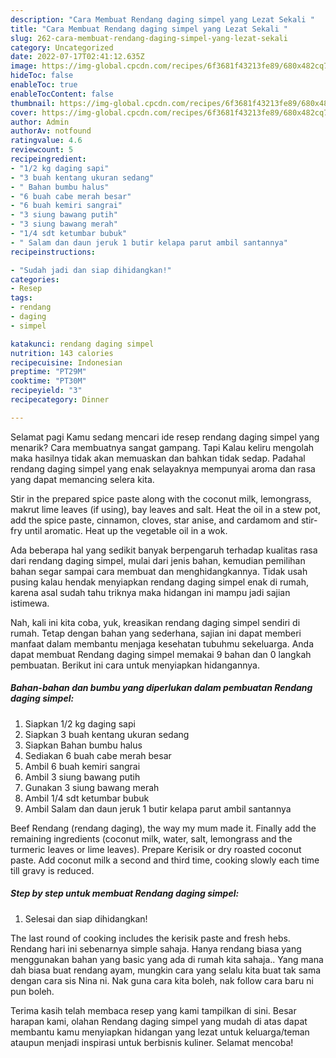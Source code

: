 ```yaml
---
description: "Cara Membuat Rendang daging simpel yang Lezat Sekali "
title: "Cara Membuat Rendang daging simpel yang Lezat Sekali "
slug: 262-cara-membuat-rendang-daging-simpel-yang-lezat-sekali
category: Uncategorized
date: 2022-07-17T02:41:12.635Z
image: https://img-global.cpcdn.com/recipes/6f3681f43213fe89/680x482cq70/rendang-daging-simpel-foto-resep-utama.jpg
hideToc: false
enableToc: true
enableTocContent: false
thumbnail: https://img-global.cpcdn.com/recipes/6f3681f43213fe89/680x482cq70/rendang-daging-simpel-foto-resep-utama.jpg
cover: https://img-global.cpcdn.com/recipes/6f3681f43213fe89/680x482cq70/rendang-daging-simpel-foto-resep-utama.jpg
author: Admin
authorAv: notfound
ratingvalue: 4.6
reviewcount: 5
recipeingredient:
- "1/2 kg daging sapi"
- "3 buah kentang ukuran sedang"
- " Bahan bumbu halus"
- "6 buah cabe merah besar"
- "6 buah kemiri sangrai"
- "3 siung bawang putih"
- "3 siung bawang merah"
- "1/4 sdt ketumbar bubuk"
- " Salam dan daun jeruk 1 butir kelapa parut ambil santannya"
recipeinstructions:

- "Sudah jadi dan siap dihidangkan!"
categories:
- Resep
tags:
- rendang
- daging
- simpel

katakunci: rendang daging simpel 
nutrition: 143 calories
recipecuisine: Indonesian
preptime: "PT29M"
cooktime: "PT30M"
recipeyield: "3"
recipecategory: Dinner

---
```



Selamat pagi Kamu sedang mencari ide resep rendang daging simpel yang menarik? Cara membuatnya sangat gampang. Tapi Kalau keliru mengolah maka hasilnya tidak akan memuaskan dan bahkan tidak sedap. Padahal rendang daging simpel yang enak selayaknya mempunyai aroma dan rasa yang dapat memancing selera kita.


Stir in the prepared spice paste along with the coconut milk, lemongrass, makrut lime leaves (if using), bay leaves and salt. Heat the oil in a stew pot, add the spice paste, cinnamon, cloves, star anise, and cardamom and stir-fry until aromatic. Heat up the vegetable oil in a wok.

Ada beberapa hal yang sedikit banyak berpengaruh terhadap kualitas rasa dari rendang daging simpel, mulai dari jenis bahan, kemudian pemilihan bahan segar sampai cara membuat dan menghidangkannya. Tidak usah pusing kalau hendak menyiapkan rendang daging simpel enak di rumah, karena asal sudah tahu triknya maka hidangan ini mampu jadi sajian istimewa.


Nah, kali ini kita coba, yuk, kreasikan rendang daging simpel sendiri di rumah. Tetap dengan bahan yang sederhana, sajian ini dapat memberi manfaat dalam membantu menjaga kesehatan tubuhmu sekeluarga. Anda dapat membuat Rendang daging simpel memakai 9 bahan dan 0 langkah pembuatan. Berikut ini cara untuk menyiapkan hidangannya.

<!--inarticleads1-->

##### Bahan-bahan dan bumbu yang diperlukan dalam pembuatan Rendang daging simpel:

1. Siapkan 1/2 kg daging sapi
1. Siapkan 3 buah kentang ukuran sedang
1. Siapkan  Bahan bumbu halus
1. Sediakan 6 buah cabe merah besar
1. Ambil 6 buah kemiri sangrai
1. Ambil 3 siung bawang putih
1. Gunakan 3 siung bawang merah
1. Ambil 1/4 sdt ketumbar bubuk
1. Ambil  Salam dan daun jeruk 1 butir kelapa parut ambil santannya


Beef Rendang (rendang daging), the way my mum made it. Finally add the remaining ingredients (coconut milk, water, salt, lemongrass and the turmeric leaves or lime leaves). Prepare Kerisik or dry roasted coconut paste. Add coconut milk a second and third time, cooking slowly each time till gravy is reduced. 

<!--inarticleads2-->

##### Step by step untuk membuat Rendang daging simpel:


1. Selesai dan siap dihidangkan!

The last round of cooking includes the kerisik paste and fresh hebs. Rendang hari ini sebenarnya simple sahaja. Hanya rendang biasa yang menggunakan bahan yang basic yang ada di rumah kita sahaja.. Yang mana dah biasa buat rendang ayam, mungkin cara yang selalu kita buat tak sama dengan cara sis Nina ni. Nak guna cara kita boleh, nak follow cara baru ni pun boleh. 

Terima kasih telah membaca resep yang kami tampilkan di sini. Besar harapan kami, olahan Rendang daging simpel yang mudah di atas dapat membantu kamu menyiapkan hidangan yang lezat untuk keluarga/teman ataupun menjadi inspirasi untuk berbisnis kuliner. Selamat mencoba!
